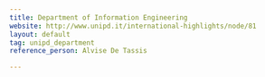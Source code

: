 ```yaml
---
title: Department of Information Engineering
website: http://www.unipd.it/international-highlights/node/81
layout: default
tag: unipd_department
reference_person: Alvise De Tassis

---
```

